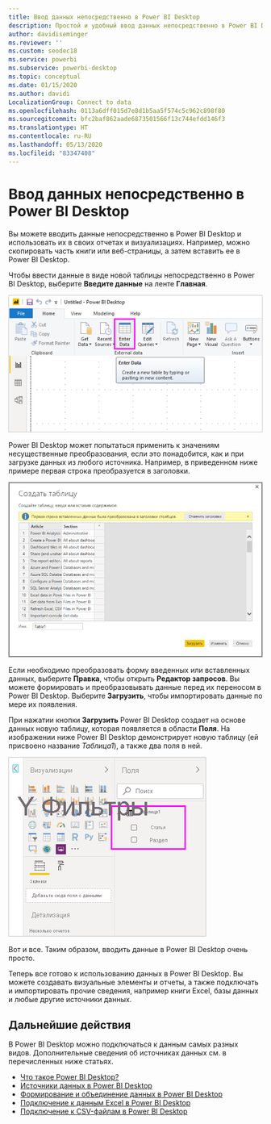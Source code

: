 ```yaml
---
title: Ввод данных непосредственно в Power BI Desktop
description: Простой и удобный ввод данных непосредственно в Power BI Desktop
author: davidiseminger
ms.reviewer: ''
ms.custom: seodec18
ms.service: powerbi
ms.subservice: powerbi-desktop
ms.topic: conceptual
ms.date: 01/15/2020
ms.author: davidi
LocalizationGroup: Connect to data
ms.openlocfilehash: 0113a6dff015d7e8d1b5aa5f574c5c962c898f80
ms.sourcegitcommit: bfc2baf862aade6873501566f13c744efdd146f3
ms.translationtype: HT
ms.contentlocale: ru-RU
ms.lasthandoff: 05/13/2020
ms.locfileid: "83347408"
---
```

# <a name="enter-data-directly-into-power-bi-desktop"></a>Ввод данных непосредственно в Power BI Desktop

Вы можете вводить данные непосредственно в Power BI Desktop и использовать их в своих отчетах и визуализациях. Например, можно скопировать часть книги или веб-страницы, а затем вставить ее в Power BI Desktop.

Чтобы ввести данные в виде новой таблицы непосредственно в Power BI Desktop, выберите **Введите данные** на ленте **Главная**.

![Лента "Главная": выбор "Введите данные"](media/desktop-enter-data-directly-into-desktop/enter-data-directly_1.png)

Power BI Desktop может попытаться применить к значениям несущественные преобразования, если это понадобится, как и при загрузке данных из любого источника. Например, в приведенном ниже примере первая строка преобразуется в заголовки.

![Данные с первой строкой в качестве заголовков столбцов](media/desktop-enter-data-directly-into-desktop/enter-data-directly_2.png)

Если необходимо преобразовать форму введенных или вставленных данных, выберите **Правка**, чтобы открыть **Редактор запросов**. Вы можете формировать и преобразовывать данные перед их переносом в Power BI Desktop. Выберите **Загрузить**, чтобы импортировать данные по мере их появления.

При нажатии кнопки **Загрузить** Power BI Desktop создает на основе данных новую таблицу, которая появляется в области **Поля**. На изображении ниже Power BI Desktop демонстрирует новую таблицу (ей присвоено название *Таблица1*), а также два поля в ней.

![Поля, загруженные в Power BI Desktop](media/desktop-enter-data-directly-into-desktop/enter-data-directly_3.png)

Вот и все. Таким образом, вводить данные в Power BI Desktop очень просто.

Теперь все готово к использованию данных в Power BI Desktop. Вы можете создавать визуальные элементы и отчеты, а также подключать и импортировать прочие сведения, например книги Excel, базы данных и любые другие источники данных.

## <a name="next-steps"></a>Дальнейшие действия

В Power BI Desktop можно подключаться к данным самых разных видов. Дополнительные сведения об источниках данных см. в перечисленных ниже статьях.

* [Что такое Power BI Desktop?](../fundamentals/desktop-what-is-desktop.md)
* [Источники данных в Power BI Desktop](desktop-data-sources.md)
* [Формирование и объединение данных в Power BI Desktop](desktop-shape-and-combine-data.md)
* [Подключение к данным Excel в Power BI Desktop](desktop-connect-excel.md)
* [Подключение к CSV-файлам в Power BI Desktop](desktop-connect-csv.md)
